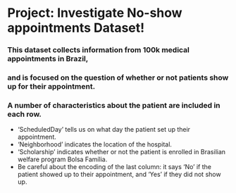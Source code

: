 # Project: Investigate No-show appointments Dataset!
### This dataset collects information from 100k medical appointments in Brazil,
### and is focused on the question of whether or not patients show up for their appointment.
### A number of characteristics about the patient are included in each row.

<ul>
<li>‘ScheduledDay’ tells us on what day the patient set up their appointment.</li>
<li>‘Neighborhood’ indicates the location of the hospital.</li>
<li>‘Scholarship’ indicates whether or not the patient is enrolled in Brasilian welfare program Bolsa Família.</li>
<li>Be careful about the encoding of the last column: it says ‘No’ if the patient showed up to their appointment, and ‘Yes’ if they did not show up.</li>
</ul>
